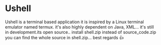# Ushell
Ushell is a terminal based application it is inspired by a Linux terminal emulator named termux. it's also highly dependent on Java, XML...
it's still in development.its open source..
install shell.zip instead of source_code.zip 
you can find the whole source in shell.zip...
best regards 👍
